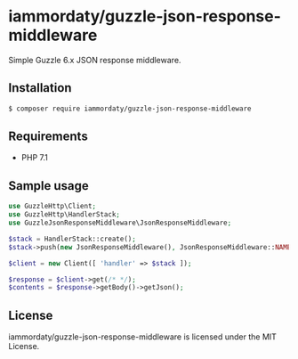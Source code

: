 # iammordaty/guzzle-json-response-middleware

Simple Guzzle 6.x JSON response middleware.

## Installation

```bash
$ composer require iammordaty/guzzle-json-response-middleware
```

## Requirements

* PHP 7.1

## Sample usage

```php
use GuzzleHttp\Client;
use GuzzleHttp\HandlerStack;
use GuzzleJsonResponseMiddleware\JsonResponseMiddleware;

$stack = HandlerStack::create();
$stack->push(new JsonResponseMiddleware(), JsonResponseMiddleware::NAME);

$client = new Client([ 'handler' => $stack ]);

$response = $client->get(/* */);
$contents = $response->getBody()->getJson();
```

## License

iammordaty/guzzle-json-response-middleware is licensed under the MIT License.
